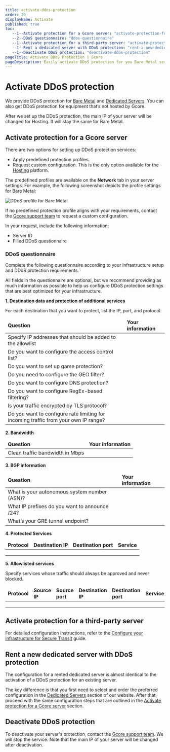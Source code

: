 ```yaml
---
title: activate-ddos-protection
order: 20
displayName: Activate
published: true
toc:
   --1--Activate protection for a Gcore server: "activate-protection-for-a-Gcore-server"
   --2--DDoS questionnaire: "ddos-questionnaire"
   --1--Activate protection for a third-party server: "activate-protection-for-a-third-party-server"
   --1--Rent a dedicated server with DDoS protection: "rent-a-new-dedicated-server-with-ddos-protection"
   --1--Deactivate DDoS protection: "deactivate-ddos-protection"
pageTitle: Activate DDoS Protection | Gcore
pageDescription: Easily activate DDoS protection for you Bare Metal servers in cloud, Dedicated Servers, and third-party equipment.
---
```

# Activate DDoS protection

We provide DDoS protection for <a href="https://gcore.com/cloud/bare-metal-servers" target="_blank">Bare Metal</a> and <a href="https://gcore.com/hosting/dedicated" target="_blank">Dedicated Servers</a>. You can also get DDoS protection for equipment that’s not hosted by Gcore.

<alert-element type="info" title="Info">
 
After we set up the DDoS protection, the main IP of your server will be changed for Hosting. It will stay the same for Bare Metal.
 
</alert-element>

## Activate protection for a Gcore server

There are two options for setting up DDoS protection services: 

* Apply predefined protection profiles. 
* Request custom configuration. This is the only option available for the <a href="https://gcore.com/hosting" target="_blank">Hosting</a> platform. 

The predefined profiles are available on the **Network** tab in your server settings. For example, the following screenshot depicts the profile settings for Bare Metal: 

<img src="https://assets.gcore.pro/docs/ddos-protection/activate-ddos-protection/baremetal-ddos-profile.png" alt="DDoS profile for Bare Metal">

If no predefined protection profile aligns with your requirements, contact the <a href="mailto:support@gcore.com" target="_blank">Gcore support team</a> to request a custom configuration.

In your request, include the following information: 

* Server ID 
* Filled DDoS questionnaire 

### DDoS questionnaire

Complete the following questionnaire according to your infrastructure setup and DDoS protection requirements. 

<alert-element type="tip" title="Tip">
 
All fields in the questionnaire are optional, but we recommend providing as much information as possible to help us configure DDoS protection settings that are best optimized for your infrastructure. 

</alert-element>

**1. Destination data and protection of additional services**

For each destination that you want to protect, list the IP, port, and protocol.  

<table>
<thead>
<tr>
<td style="text-align: left"><b>Question</b></td>
<td style="text-align: left"><b>Your information</b></td>
</tr>
</thead>
<tbody>
<tr>
<td style="text-align: left">Specify IP addresses that should be added to the allowlist</td>
<td style="text-align: left"></td>
</tr>
<tr>
<td style="text-align: left">Do you want to configure the access control list?</td>
<td style="text-align: left"></td>
</tr>
<tr>
<td style="text-align: left">Do you want to set up game protection?</td>
<td style="text-align: left"></td>
</tr>
<tr>
<td style="text-align: left">Do you need to configure the GEO filter?</td>
<td style="text-align: left"></td>
</tr>
<tr>
<td style="text-align: left">Do you want to configure DNS protection?</td>
<td style="text-align: left"></td>
</tr>
<tr>
<td style="text-align: left">Do you want to configure RegEx-based filtering?</td>
<td style="text-align: left"></td>
</tr>
<tr>
<td style="text-align: left">Is your traffic encrypted by TLS protocol?</td>
<td style="text-align: left"></td>
</tr>
<tr>
<td style="text-align: left">Do you want to configure rate limiting for incoming traffic from your own IP range?</td>
<td style="text-align: left"></td>
</tr>
</tbody>
</table>

**2. Bandwidth**

<table>
<thead>
<tr>
<td style="text-align: left"><b>Question</b></td>
<td style="text-align: left"><b>Your information</b></td>
</tr>
</thead>
<tbody>
<tr>
<td style="text-align: left">Clean traffic bandwidth in Mbps</td>
<td style="text-align: left"></td>
</tr>
</tbody>
</table>

**3. BGP information**

<table>
<thead>
<tr>
<td style="text-align: left"><b>Question</b></td>
<td style="text-align: left"><b>Your information</b></td>
</tr>
</thead>
<tbody>
<tr>
<td style="text-align: left">What is your autonomous system number (ASN)?</td>
<td style="text-align: left"></td>
</tr>
<tr>
<td style="text-align: left">What IP prefixes do you want to announce /24?</td>
<td style="text-align: left"></td>
</tr>
<tr>
<td style="text-align: left">What’s your GRE tunnel endpoint?</td>
<td style="text-align: left"></td>
</tr>
</tbody>
</table>

**4. Protected Services**

<table>
<thead>
<tr>
<td style="text-align: left"><b>Protocol</b></td>
<td style="text-align: left"><b>Destination IP</b></td>
<td style="text-align: left"><b>Destination port</b></td>
<td style="text-align: left"><b>Service</b></td>
</tr>
</thead>
<tbody>
<tr>
<td style="text-align: left"></td>
<td style="text-align: left"></td>
<td style="text-align: left"></td>
<td style="text-align: left"></td>
</tr>
<tr>
<td style="text-align: left"></td>
<td style="text-align: left"></td>
<td style="text-align: left"></td>
<td style="text-align: left"></td>
</tr>
<tr>
<td style="text-align: left"></td>
<td style="text-align: left"></td>
<td style="text-align: left"></td>
<td style="text-align: left"></td>
</tr>
</tbody>
</table>

**5. Allowlisted services**

Specify services whose traffic should always be approved and never blocked. 

<table>
<thead>
<tr>
<td style="text-align: left"><b>Protocol</b></td>
<td style="text-align: left"><b>Source IP</b></td>
<td style="text-align: left"><b>Source port</b></td>
<td style="text-align: left"><b>Destination IP</b></td>
<td style="text-align: left"><b>Destination port</b></td>
<td style="text-align: left"><b>Service</b></td>
</tr>
</thead>
<tbody>
<tr>
<td style="text-align: left"></td>
<td style="text-align: left"></td>
<td style="text-align: left"></td>
<td style="text-align: left"></td>
<td style="text-align: left"></td>
<td style="text-align: left"></td>
</tr>
<tr>
<td style="text-align: left"></td>
<td style="text-align: left"></td>
<td style="text-align: left"></td>
<td style="text-align: left"></td>
<td style="text-align: left"></td>
<td style="text-align: left"></td>
</tr>
<tr>
<td style="text-align: left"></td>
<td style="text-align: left"></td>
<td style="text-align: left"></td>
<td style="text-align: left"></td>
<td style="text-align: left"></td>
<td style="text-align: left"></td>
</tr>
</tbody>
</table>

## Activate protection for a third-party server 

For detailed configuration instructions, refer to the <a href="https://gcore.com/docs/ddos-protection/secure-transit/configure-secure-transit" target="_blank">Configure your infrastructure for Secure Transit</a> guide. 

## Rent a new dedicated server with DDoS protection

The configuration for a rented dedicated server is almost identical to the activation of a DDoS protection for an existing server.

The key difference is that you first need to select and order the preferred configuration in the <a href="https://gcore.com/hosting/dedicated" target="_blank">Dedicated Servers</a> section of our website. After that, proceed with the same configuration steps that are outlined in the <a href="https://gcore.com/docs/ddos-protection/activate-ddos-protection#activate-protection-for-a-Gcore-server" target="_blank">Activate protection for a Gcore server</a> section. 

## Deactivate DDoS protection

To deactivate your server's protection, contact the <a href="mailto:support@gcore.com" target="_blank">Gcore support team</a>. We will stop the service. Note that the main IP of your server will be changed after deactivation.